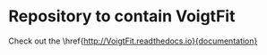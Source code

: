 

# Repository to contain VoigtFit


Check out the \href{http://VoigtFit.readthedocs.io}{documentation}